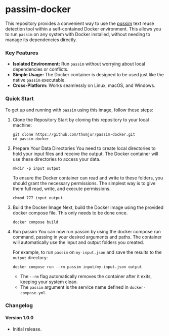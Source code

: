 # passim-docker
This repository provides a convenient way to use the [_passim_](https://github.com/dasmiq/passim "null") text reuse detection tool within a self-contained Docker environment. This allows you to run `passim` on any system with Docker installed, without needing to manage its dependencies directly.

### Key Features
- **Isolated Environment:** Run `passim` without worrying about local dependencies or conflicts.
- **Simple Usage:** The Docker container is designed to be used just like the native `passim` executable.
- **Cross-Platform:** Works seamlessly on Linux, macOS, and Windows.

### Quick Start
To get up and running with `passim` using this image, follow these steps:

1. Clone the Repository
    Start by cloning this repository to your local machine:
    
    ```
    git clone https://github.com/thomjur/passim-docker.git
    cd passim-docker
    ```
    
2. Prepare Your Data Directories
    You need to create local directories to hold your input files and receive the output. The Docker container will use these directories to access your data.
    
    ```
    mkdir -p input output
    ```
    
    To ensure the Docker container can read and write to these folders, you should grant the necessary permissions. The simplest way is to give them full read, write, and execute permissions.
    ```
    chmod 777 input output
    ```
    
3. Build the Docker Image
    Next, build the Docker image using the provided docker compose file. This only needs to be done once.
    
    ```
    docker compose build
    ```
    
4. Run passim
    You can now run passim by using the docker compose run command, passing in your desired arguments and paths. The container will automatically use the input and output folders you created.
    
    For example, to run `passim` on `my-input.json` and save the results to the `output` directory:
    
    ```
    docker compose run --rm passim input/my-input.json output
    ```
    
    - The `--rm` flag automatically removes the container after it exits, keeping your system clean.
    - The `passim` argument is the service name defined in `docker-compose.yml`.
        

### Changelog

#### Version 1.0.0

- Initial release.
